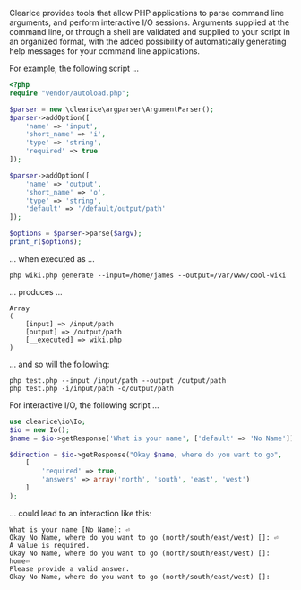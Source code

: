 
ClearIce provides tools that allow PHP applications to parse command line arguments, and perform interactive I/O sessions. Arguments supplied at the command line, or through a shell are validated and supplied to your script in an organized format, with the added possibility of automatically generating help messages for your command line applications. 

For example, the following script ...

````php
<?php
require "vendor/autoload.php";

$parser = new \clearice\argparser\ArgumentParser();
$parser->addOption([
    'name' => 'input',
    'short_name' => 'i',
    'type' => 'string',
    'required' => true
]);

$parser->addOption([
    'name' => 'output',
    'short_name' => 'o',
    'type' => 'string',
    'default' => '/default/output/path'
]);

$options = $parser->parse($argv);
print_r($options);
````

... when executed as ...

    php wiki.php generate --input=/home/james --output=/var/www/cool-wiki

... produces ...

    Array
    (
        [input] => /input/path
        [output] => /output/path
        [__executed] => wiki.php
    )

... and so will the following:

    php test.php --input /input/path --output /output/path
    php test.php -i/input/path -o/output/path

For interactive I/O, the following script ...

````php
use clearice\io\Io;
$io = new Io();
$name = $io->getResponse('What is your name', ['default' => 'No Name']);

$direction = $io->getResponse("Okay $name, where do you want to go", 
    [
        'required' => true,
        'answers' => array('north', 'south', 'east', 'west')
    ]
); 
````

... could lead to an interaction like this:

    What is your name [No Name]: ⏎
    Okay No Name, where do you want to go (north/south/east/west) []: ⏎
    A value is required.
    Okay No Name, where do you want to go (north/south/east/west) []: home⏎
    Please provide a valid answer.
    Okay No Name, where do you want to go (north/south/east/west) []: 

